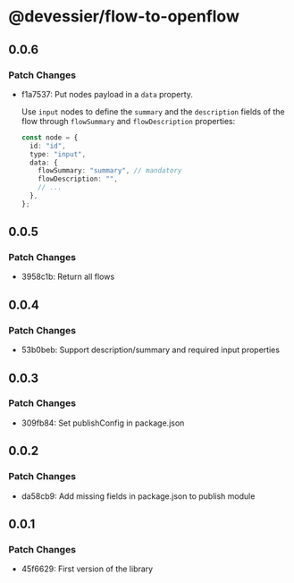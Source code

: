 # @devessier/flow-to-openflow

## 0.0.6

### Patch Changes

- f1a7537: Put nodes payload in a `data` property.

  Use `input` nodes to define the `summary` and the `description` fields of the flow through `flowSummary` and `flowDescription` properties:

  ```ts
  const node = {
    id: "id",
    type: "input",
    data: {
      flowSummary: "summary", // mandatory
      flowDescription: "",
      // ...
    },
  };
  ```

## 0.0.5

### Patch Changes

- 3958c1b: Return all flows

## 0.0.4

### Patch Changes

- 53b0beb: Support description/summary and required input properties

## 0.0.3

### Patch Changes

- 309fb84: Set publishConfig in package.json

## 0.0.2

### Patch Changes

- da58cb9: Add missing fields in package.json to publish module

## 0.0.1

### Patch Changes

- 45f6629: First version of the library
